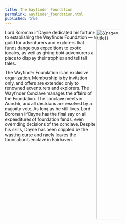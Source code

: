 ```yaml
---
title: The Wayfinder Foundation 
permalink: wayfinder_foundation.html
published: true
---
```


<img src='images/organizations/{{page.title}}.jpg' alt='{{pages.title}}' style="float:right; width: 40%;">

Lord Boroman ir’Dayne dedicated his fortune to establishing the Wayfinder
Foundation — a guild for adventurers and explorers that funds dangerous expeditions to exotic locales, as well as giving bold adventurers a place to display their trophies and tell tall tales.

The Wayfinder Foundation is an exclusive organization. Membership is by invitation only, and offers are extended only to renowned adventurers and explorers. The Wayfinder Conclave manages the affairs of the Foundation. The conclave meets in Aundair, and all decisions are resolved by a majority vote. As long as he still lives, Lord Boroman ir’Dayne has the final say on all expenditures of foundation funds, even overriding decisions of the conclave. Despite his skills, Dayne has been crippled by the wasting curse and rarely leaves the foundation’s enclave in Fairhaven.